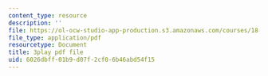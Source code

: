 ```yaml
---
content_type: resource
description: ''
file: https://ol-ocw-studio-app-production.s3.amazonaws.com/courses/18-03sc-differential-equations-fall-2011/6026dbff01b9d07f2cf06b46abd54f15_YQ7HEE8-OfA.pdf
file_type: application/pdf
resourcetype: Document
title: 3play pdf file
uid: 6026dbff-01b9-d07f-2cf0-6b46abd54f15
---
```

